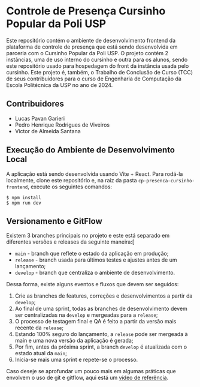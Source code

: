 # Controle de Presença Cursinho Popular da Poli USP

Este repositório contém o ambiente de desenvolvimento frontend da plataforma de controle de presença que está sendo desenvolvida em parceria com o Cursinho Popular da Poli USP. O projeto contém 2 instâncias, uma de uso interno do cursinho e outra para os alunos, sendo este repositório usado para hospedagem do front da instância usada pelo cursinho. Este projeto é, também, o Trabalho de Conclusão de Curso (TCC) de seus contribuidores para o curso de Engenharia de Computação da Escola Politécnica da USP no ano de 2024.


## Contribuidores

- Lucas Pavan Garieri
- Pedro Henrique Rodrigues de Viveiros
- Victor de Almeida Santana


## Execução do Ambiente de Desenvolvimento Local

A aplicação está sendo desenvolvida usando Vite + React. Para rodá-la localmente, clone este repositório e, na raiz da pasta `cp-presenca-cursinho-frontend`, execute os seguintes comandos:
```
$ npm install
$ npm run dev
```


## Versionamento e GitFlow

Existem 3 branches principais no projeto e este está separado em diferentes versões e releases da seguinte maneira:[

- `main` - branch que reflete o estado da aplicação em produção;
- `release` - branch usada para últimos testes e ajustes antes de um lançamento;
- `develop` - branch que centraliza o ambiente de desenvolvimento.

Dessa forma, existe alguns eventos e fluxos que devem ser seguidos:

1. Crie as branches de features, correções e desenvolvimentos a partir da `develop`;
2. Ao final de uma sprint, todas as branches de desenvolvimento devem ser centralizadas na `develop` e mergeadas para a `release`;
3. O processo de testagem final e QA é feito a partir da versão mais recente da `release`;
4. Estando 100% seguro do lançamento, a `release` pode ser mergeada à main e uma nova versão da aplicação é gerada;
5. Por fim, antes da próxima sprint, a branch `develop` é atualizada com o estado atual da `main`;
6. Inicia-se mais uma sprint e repete-se o processo.

Caso deseje se aprofundar um pouco mais em algumas práticas que envolvem o uso de git e gitflow, aqui está um [vídeo de referência](https://www.youtube.com/watch?v=Uszj_k0DGsg&ab_channel=freeCodeCamp.org).
